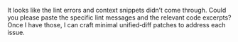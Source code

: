 It looks like the lint errors and context snippets didn’t come through. Could you please paste the specific lint messages and the relevant code excerpts? Once I have those, I can craft minimal unified‑diff patches to address each issue.